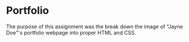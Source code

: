 # Portfolio
The purpose of this assignment was the break down the image of "Jayne Doe"'s portfolio webpage into proper HTML and CSS. 